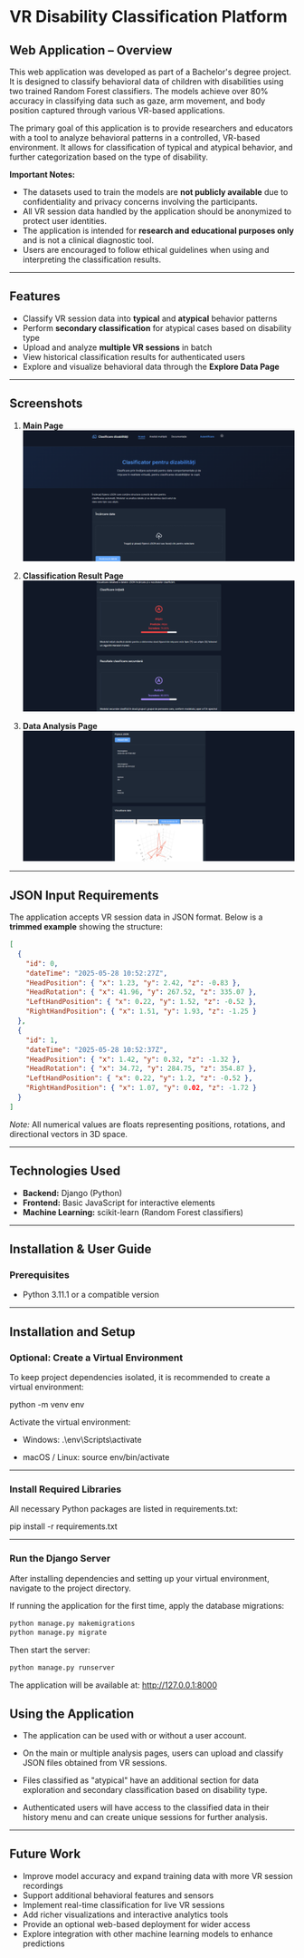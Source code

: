 # VR Disability Classification Platform

## Web Application – Overview

This web application was developed as part of a Bachelor's degree project. It is designed to classify behavioral data of children with disabilities using two trained Random Forest classifiers. The models achieve over 80% accuracy in classifying data such as gaze, arm movement, and body position captured through various VR-based applications.

The primary goal of this application is to provide researchers and educators with a tool to analyze behavioral patterns in a controlled, VR-based environment. It allows for classification of typical and atypical behavior, and further categorization based on the type of disability.

**Important Notes:**

- The datasets used to train the models are **not publicly available** due to confidentiality and privacy concerns involving the participants.
- All VR session data handled by the application should be anonymized to protect user identities.
- The application is intended for **research and educational purposes only** and is not a clinical diagnostic tool.
- Users are encouraged to follow ethical guidelines when using and interpreting the classification results.

---

## Features

- Classify VR session data into **typical** and **atypical** behavior patterns
- Perform **secondary classification** for atypical cases based on disability type
- Upload and analyze **multiple VR sessions** in batch
- View historical classification results for authenticated users
- Explore and visualize behavioral data through the **Explore Data Page**

---

## Screenshots

1. **Main Page**  
   ![Main Page Screenshot](images/1.png)

2. **Classification Result Page**  
   ![Classification Page Screenshot](images/2.png)

3. **Data Analysis Page**  
   ![Data Analysis Page Screenshot](images/3.png)

---

## JSON Input Requirements

The application accepts VR session data in JSON format. Below is a **trimmed example** showing the structure:

```json
[
  {
    "id": 0,
    "dateTime": "2025-05-28 10:52:27Z",
    "HeadPosition": { "x": 1.23, "y": 2.42, "z": -0.83 },
    "HeadRotation": { "x": 41.96, "y": 267.52, "z": 335.07 },
    "LeftHandPosition": { "x": 0.22, "y": 1.52, "z": -0.52 },
    "RightHandPosition": { "x": 1.51, "y": 1.93, "z": -1.25 }
  },
  {
    "id": 1,
    "dateTime": "2025-05-28 10:52:37Z",
    "HeadPosition": { "x": 1.42, "y": 0.32, "z": -1.32 },
    "HeadRotation": { "x": 34.72, "y": 284.75, "z": 354.87 },
    "LeftHandPosition": { "x": 0.22, "y": 1.2, "z": -0.52 },
    "RightHandPosition": { "x": 1.07, "y": 0.02, "z": -1.72 }
  }
]
```

_Note:_ All numerical values are floats representing positions, rotations, and directional vectors in 3D space.

---

## Technologies Used

- **Backend:** Django (Python)
- **Frontend:** Basic JavaScript for interactive elements
- **Machine Learning:** scikit-learn (Random Forest classifiers)

---

## Installation & User Guide

### Prerequisites

- Python 3.11.1 or a compatible version

---

## Installation and Setup

### Optional: Create a Virtual Environment

To keep project dependencies isolated, it is recommended to create a virtual environment:

python -m venv env

Activate the virtual environment:

- Windows:
  .\env\Scripts\activate

- macOS / Linux:
  source env/bin/activate

---

### Install Required Libraries

All necessary Python packages are listed in requirements.txt:

pip install -r requirements.txt

---

### Run the Django Server

After installing dependencies and setting up your virtual environment, navigate to the project directory.

If running the application for the first time, apply the database migrations:

```bash
python manage.py makemigrations
python manage.py migrate
```

Then start the server:

```bash
python manage.py runserver
```

The application will be available at: http://127.0.0.1:8000

## Using the Application

- The application can be used with or without a user account.

- On the main or multiple analysis pages, users can upload and classify JSON files obtained from VR sessions.

- Files classified as "atypical" have an additional section for data exploration and secondary classification based on disability type.

- Authenticated users will have access to the classified data in their history menu and can create unique sessions for further analysis.

---

## Future Work

- Improve model accuracy and expand training data with more VR session recordings
- Support additional behavioral features and sensors
- Implement real-time classification for live VR sessions
- Add richer visualizations and interactive analytics tools
- Provide an optional web-based deployment for wider access
- Explore integration with other machine learning models to enhance predictions

